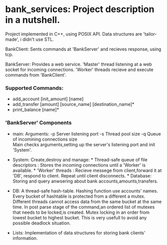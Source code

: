 # bank_services: Project description in a nutshell.
Project implemented in C++, using POSIX API. Data structures are 'tailor-made', i didn't use STL.

BankClient:  Sents commands at 'BankServer' and recieves response, using tcp.

BankServer:  Provides a web service. 'Master' thread listening at a web socket for incoming connections. 'Worker' threads recieve and execute commands from 'BankClient'.

### Supported Commands:
   *  add_account [init_amount] [name]
   *  add_transfer [amount] [source_name] [destination_name]*
   *  print_balance [name]*

### 'BankServer' Components
  
  *  main:  Arguments: -p Server listening port   -s Thread pool size    -q Queue of incomining connections size <br>
            Main checks arguments,setting up the server's listening port and init 'System'.
          
  *  System:  Create,destroy and manage:
    * Thread-safe queue of file descriptors : Stores the incoming connections until a 'Worker' is available.
    * 'Worker' threads : Recieve messege from client,forward it at 'DB', respond to client. Repeat until client disconnects.
    * Database: Storing and query anwsering about bank accounts,amounts,transfers.
    
  *  DB:  A thread-safe hash-table. Hashing function use accounts' names. Every bucket of hashtable is protected from a different a mutex. Different threads cannot access data from the same bucket at the same time. In post parse stage of the command,an ordered list of mutexes that needs to be locked,is created. Mutex locking in an order from lowest bucket to highest bucket. This is very usefull to avoid any possible deadlock situation.

  * Lists: Implementation of data structures for storing bank clients' information.
